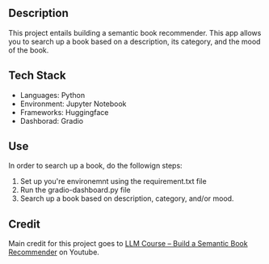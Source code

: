## Description
This project entails building a semantic book recommender. This app allows you to search up a book based on a description, its category, and the mood of the book. 

## Tech Stack
- Languages: Python
- Environment: Jupyter Notebook
- Frameworks: Huggingface
- Dashborad: Gradio
  
## Use
In order to search up a book, do the followign steps:
  1. Set up you're environemnt using the requirement.txt file
  2. Run the gradio-dashboard.py file
  3. Search up a book based on description, category, and/or mood.

## Credit
Main credit for this project goes to [LLM Course – Build a Semantic Book Recommender](https://www.youtube.com/watch?v=Q7mS1VHm3Yw&t=7974s) on Youtube.
